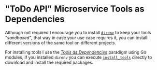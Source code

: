 # "ToDo API" Microservice Tools as Dependencies

Although not required I encourage you to install [`direnv`](https://direnv.net/) to keep your tools _"sandboxed"_, that way in case your use case requires it, you can install different versions of the same tool on different projects.

For installing tools I use the [_Tools as Dependencies_](https://github.com/go-modules-by-example/index/blob/master/010_tools/README.md) paradigm using Go modules, if you installed `direnv` you can execute [`install_tools`](bin/install_tools) directly to download and install the required packages.
